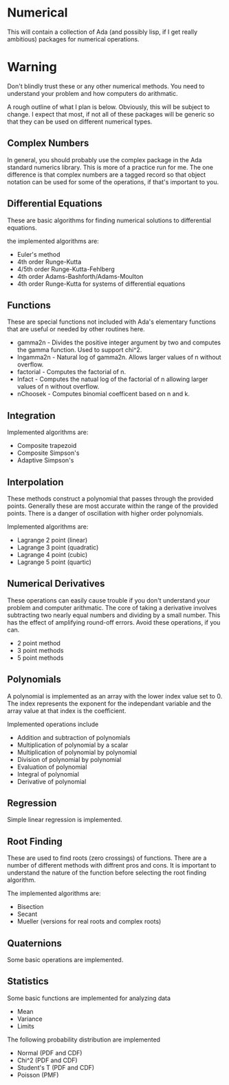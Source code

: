 # Numerical
This will contain a collection of Ada (and possibly lisp, if I get really
ambitious) packages for numerical operations.

# Warning
Don't blindly trust these or any other numerical methods.  You need to
understand your problem and how computers do arithmatic.

A rough outline of what I plan is below.  Obviously, this will be subject
to change.  I expect that most, if not all of these packages will be generic
so that they can be used on different numerical types.

##  Complex Numbers
In general, you should probably use the complex package in the Ada standard
numerics library.  This is more of a practice run for me.  The one difference
is that complex numbers are a tagged record so that object notation can be used
for some of the operations, if that's important to you.

##  Differential Equations
These are basic algorithms for finding numerical solutions to differential
equations.

the implemented algorithms are:
* Euler's method
* 4th order Runge-Kutta
* 4/5th order Runge-Kutta-Fehlberg
* 4th order Adams-Bashforth/Adams-Moulton
* 4th order Runge-Kutta for systems of differential equations

##  Functions
These are special functions not included with Ada's elementary functions
that are useful or needed by other routines here.
* gamma2n - Divides the positive integer argument by two and computes the gamma function.  Used to support chi^2.
* lngamma2n - Natural log of gamma2n.  Allows larger values of n without overflow.
* factorial - Computes the factorial of n.
* lnfact - Computes the natual log of the factorial of n allowing larger values of n without overflow.
* nChoosek - Computes binomial coefficent based on n and k.

##  Integration
Implemented algorithms are:
* Composite trapezoid
* Composite Simpson's
* Adaptive Simpson's

## Interpolation
These methods construct a polynomial that passes through the provided points.
Generally these are most accurate within the range of the provided points.
There is a danger of oscillation with higher order polynomials.

Implemented algorithms are:
* Lagrange 2 point (linear)
* Lagrange 3 point (quadratic)
* Lagrange 4 point (cubic)
* Lagrange 5 point (quartic)

##  Numerical Derivatives
These operations can easily cause trouble if you don't understand your
problem and computer arithmatic.  The core of taking a derivative involves
subtracting two nearly equal numbers and dividing by a small number.  This
has the effect of amplifying round-off errors.  Avoid these operations, if
you can.
* 2 point method
* 3 point methods
* 5 point methods

##  Polynomials
A polynomial is implemented as an array with the lower index value set to 0.  The index represents
the exponent for the independant variable and the array value at that index is the coefficient.

Implemented operations include
* Addition and subtraction of polynomials
* Multiplication of polynomial by a scalar
* Multiplication of polynomial by polynomial
* Division of polynomial by polynomial
* Evaluation of polynomial
* Integral of polynomial
* Derivative of polynomial

##  Regression
Simple linear regression is implemented.

##  Root Finding
These are used to find roots (zero crossings) of functions.  There are a number
of different methods with diffrent pros and cons.  It is important to understand
the nature of the function before selecting the root finding algorithm.

The implemented algorithms are:
* Bisection
* Secant
* Mueller (versions for real roots and complex roots)

##  Quaternions
Some basic operations are implemented.

## Statistics
Some basic functions are implemented for analyzing data
*  Mean
*  Variance
*  Limits

The following probability distribution are implemented
* Normal (PDF and CDF)
* Chi^2 (PDF and CDF)
* Student's T (PDF and CDF)
* Poisson (PMF)
